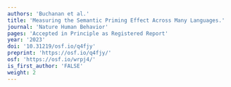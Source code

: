 ```yaml
---
authors: 'Buchanan et al.'
title: 'Measuring the Semantic Priming Effect Across Many Languages.'
journal: 'Nature Human Behavior'
pages: 'Accepted in Principle as Registered Report'
year: '2023'
doi: '10.31219/osf.io/q4fjy'
preprint: 'https://osf.io/q4fjy/'
osf: 'https://osf.io/wrpj4/'
is_first_author: 'FALSE'
weight: 2
---
```


